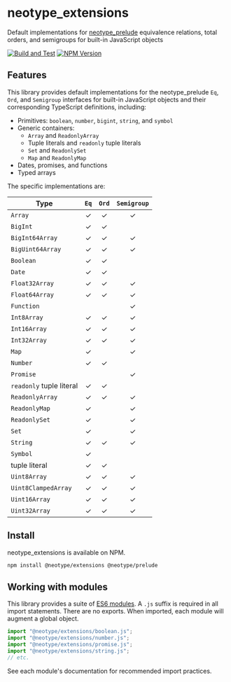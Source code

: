 # neotype_extensions

Default implementations for [neotype_prelude] equivalence relations, total
orders, and semigroups for built-in JavaScript objects

[![Build and Test](https://github.com/jmartinezmaes/neotype_extensions/actions/workflows/build_and_test.yml/badge.svg)](https://github.com/jmartinezmaes/neotype_prelude/actions/workflows/build_and_test.yml)
[![NPM Version](https://img.shields.io/npm/v/@neotype/extensions?color=33cd56&logo=npm)](https://www.npmjs.com/package/@neotype/prelude)

## Features

This library provides default implementations for the neotype_prelude `Eq`,
`Ord`, and `Semigroup` interfaces for built-in JavaScript objects and their
corresponding TypeScript definitions, including:

-   Primitives: `boolean`, `number`, `bigint`, `string`, and `symbol`
-   Generic containers:
    -   `Array` and `ReadonlyArray`
    -   Tuple literals and `readonly` tuple literals
    -   `Set` and `ReadonlySet`
    -   `Map` and `ReadonlyMap`
-   Dates, promises, and functions
-   Typed arrays

The specific implementations are:

| Type                     | `Eq` | `Ord` | `Semigroup` |
| ------------------------ | :--: | :---: | :---------: |
| `Array`                  |  ✓   |   ✓   |      ✓      |
| `BigInt`                 |  ✓   |   ✓   |             |
| `BigInt64Array`          |  ✓   |   ✓   |      ✓      |
| `BigUint64Array`         |  ✓   |   ✓   |      ✓      |
| `Boolean`                |  ✓   |   ✓   |             |
| `Date`                   |  ✓   |   ✓   |             |
| `Float32Array`           |  ✓   |   ✓   |      ✓      |
| `Float64Array`           |  ✓   |   ✓   |      ✓      |
| `Function`               |      |       |      ✓      |
| `Int8Array`              |  ✓   |   ✓   |      ✓      |
| `Int16Array`             |  ✓   |   ✓   |      ✓      |
| `Int32Array`             |  ✓   |   ✓   |      ✓      |
| `Map`                    |  ✓   |       |      ✓      |
| `Number`                 |  ✓   |   ✓   |             |
| `Promise`                |      |       |      ✓      |
| `readonly` tuple literal |  ✓   |   ✓   |             |
| `ReadonlyArray`          |  ✓   |   ✓   |      ✓      |
| `ReadonlyMap`            |  ✓   |       |      ✓      |
| `ReadonlySet`            |  ✓   |       |      ✓      |
| `Set`                    |  ✓   |       |      ✓      |
| `String`                 |  ✓   |   ✓   |      ✓      |
| `Symbol`                 |  ✓   |       |             |
| tuple literal            |  ✓   |   ✓   |             |
| `Uint8Array`             |  ✓   |   ✓   |      ✓      |
| `Uint8ClampedArray`      |  ✓   |   ✓   |      ✓      |
| `Uint16Array`            |  ✓   |   ✓   |      ✓      |
| `Uint32Array`            |  ✓   |   ✓   |      ✓      |

## Install

neotype_extensions is available on NPM.

```sh
npm install @neotype/extensions @neotype/prelude
```

## Working with modules

This library provides a suite of [ES6 modules]. A `.js` suffix is required in
all import statements. There are no exports. When imported, each module will
augment a global object.

```ts
import "@neotype/extensions/boolean.js";
import "@neotype/extensions/number.js";
import "@neotype/extensions/promise.js";
import "@neotype/extensions/string.js";
// etc.
```

See each module's documentation for recommended import practices.

[neotype_prelude]: https://github.com/jmartinezmaes/neotype_prelude
[es6 modules]:
	https://exploringjs.com/es6/ch_modules.html#sec_basics-of-es6-modules
